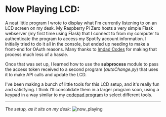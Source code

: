 # Now Playing LCD:

A neat little program I wrote to display what I'm currently listening to on an LCD screen on my desk. My Raspberry Pi Zero hosts a very simple Flask webserver (my first time using Flask) that I connect to from my computer to authenticate the program to access my Spotify account information.
I initially tried to do it all in the console, but ended up needing to make a front-end for OAuth reasons. Many thanks to [Imdad Codes](https://www.youtube.com/watch?v=olY_2MW4Eik&t=90s) for making that process much less of a hassle.

Once that was set up, I learned how to use the **subprocess** module to pass the access token received to a second program (*autoChange.py*) that uses it to make API calls and update the LCD.

I've been making a bunch of little tools for this LCD setup, and it's really fun and satisfying. I think I'll consolidate them in a larger program soon, using a keypad in a way similar to my [codepad program](https://github.com/scherepi/keypadCode) to select different tools.

----
*The setup, as it sits on my desk:*
![now_playing](https://github.com/user-attachments/assets/30b1352b-1609-42bd-bece-862fb9a6715c)
